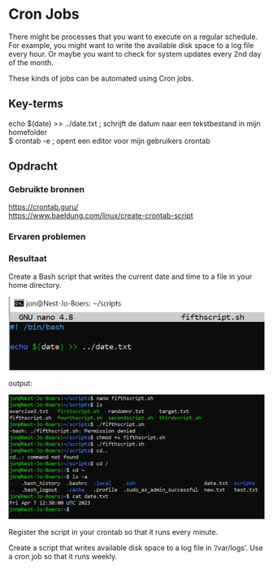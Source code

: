 # Cron Jobs
There might be processes that you want to execute on a regular schedule. For example, you might want to write the available disk space to a log file every hour. Or maybe you want to check for system updates every 2nd day of the month.

These kinds of jobs can be automated using Cron jobs.

## Key-terms
echo $(date) >> ../date.txt ; schrijft de datum naar een tekstbestand in mijn homefolder  
$ crontab -e ; opent een editor voor mijn gebruikers crontab  


## Opdracht
### Gebruikte bronnen
https://crontab.guru/  
https://www.baeldung.com/linux/create-crontab-script


### Ervaren problemen


### Resultaat

Create a Bash script that writes the current date and time to a file in your home directory.

![Alt text](../00_includes/Cronjobs1script.PNG)

output:

![Alt text](../00_includes/Cronjobs1output.PNG)

Register the script in your crontab so that it runs every minute.


Create a script that writes available disk space to a log file in ‘/var/logs’. Use a cron job so that it runs weekly.
